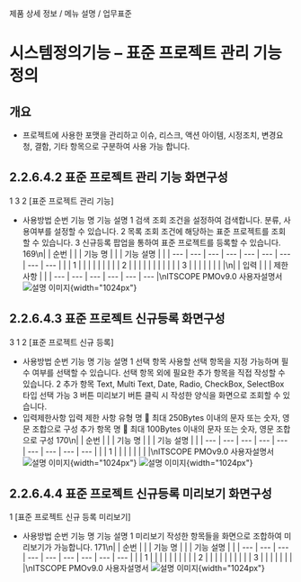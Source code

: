 <!--breadcrumb:제품 상세 정보 / 메뉴 설명 / 업무표준--><span class="md-breadcrumb">제품 상세 정보 / 메뉴 설명 / 업무표준</span>
# 시스템정의기능 – 표준 프로젝트 관리 기능 정의
<!--5th-h2-toc-->
## 개요

- 프로젝트에 사용한 포맷을 관리하고 이슈, 리스크, 액션 아이템, 시정조치, 변경요청, 결함, 기타 항목으로 구분하여 사용 가능
합니다.
## 2.2.6.4.2 표준 프로젝트 관리 기능 화면구성
1
3
2
[표준 프로젝트 관리 기능]
- 사용방법
순번 기능 명 기능 설명
1 검색 조회 조건을 설정하여 검색합니다. 분류, 사용여부를 설정할 수 있습니다.
2 목록 조회 조건에 해당하는 표준 프로젝트를 조회할 수 있습니다.
3 신규등록 팝업을 통하여 표준 프로젝트를 등록할 수 있습니다.
169\n|  | 순번 |  |  | 기능 명 |  |  | 기능 설명 |  |
| --- | --- | --- | --- | --- | --- | --- | --- | --- |
|  | 1 |  |  |  |  |  |  |  |
| 2 |  |  |  |  |  |  |  |  |
|  | 3 |  |  |  |  |  |  |  |\n|  | 입력 |  |  | 제한 사항 |  |
| --- | --- | --- | --- | --- | --- |\nITSCOPE PMOv9.0 사용자설명서
![설명 이미지](/02_outputs/manual_images/2.2.6.4.2.png){width="1024px"}
## 2.2.6.4.3 표준 프로젝트 신규등록 화면구성
3
1
2
[표준 프로젝트 신규 등록]
- 사용방법
순번 기능 명 기능 설명
1 선택 항목 사용할 선택 항목을 지정 가능하며 필수 여부를 선택할 수 있습니다.
선택 항목 외에 필요한 추가 항목을 직접 작성할 수 있습니다.
2 추가 항목
Text, Multi Text, Date, Radio, CheckBox, SelectBox 타입 선택 가능
3 버튼 미리보기 버튼 클릭 시 작성한 양식을 화면으로 조회할 수 있습니다.
- 입력제한사항
입력 제한 사항
유형 명  최대 250Bytes 이내의 문자 또는 숫자, 영문 조합으로 구성
추가 항목 명  최대 100Bytes 이내의 문자 또는 숫자, 영문 조합으로 구성
170\n|  | 순번 |  |  | 기능 명 |  |  | 기능 설명 |  |
| --- | --- | --- | --- | --- | --- | --- | --- | --- |
|  | 1 |  |  |  |  |  |  |  |\nITSCOPE PMOv9.0 사용자설명서
![설명 이미지](/02_outputs/manual_images/2.2.6.4.3_(1).png){width="1024px"}
![설명 이미지](/02_outputs/manual_images/2.2.6.4.3_(2).png){width="1024px"}
## 2.2.6.4.4 표준 프로젝트 신규등록 미리보기 화면구성
1
[표준 프로젝트 신규 등록 미리보기]
- 사용방법
순번 기능 명 기능 설명
1 미리보기 작성한 항목들을 화면으로 조합하여 미리보기가 가능합니다.
171\n|  | 순번 |  |  | 기능 명 |  |  | 기능 설명 |  |
| --- | --- | --- | --- | --- | --- | --- | --- | --- |
|  | 1 |  |  |  |  |  |  |  |
|  | 2 |  |  |  |  |  |  |  |
|  | 3 |  |  |  |  |  |  |  |\nITSCOPE PMOv9.0 사용자설명서
![설명 이미지](/02_outputs/manual_images/2.2.6.4.4.png){width="1024px"}

